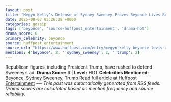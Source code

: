 ```yaml
---
layout: post
title: "Megyn Kelly’s Defense of Sydney Sweeney Proves Beyoncé Lives Rent-Free in Her Head"
date: 2025-08-07 05:26:28 +0000
categories: gossip
tags: ['beyonce', 'source-huffpost_entertainment', 'drama-hot']
drama_score: 6
primary_celebrity: beyonce
source: huffpost_entertainment
source_url: "https://www.huffpost.com/entry/megyn-kelly-beyonce-levis-ad_n_68922dd1e4b07e7958a0c959"
mentions: {'beyonce': 2, ''sydney_sweeney': 2, ''trump': 2}
---
```


Republican figures, including President Trump, have rushed to defend Sweeney’s ad. **Drama Score:** 6 | **Level:** HOT **Celebrities Mentioned:** Beyonce, Sydney Sweeney, Trump [Read full article at Huffpost Entertainment](https://www.huffpost.com/entry/megyn-kelly-beyonce-levis-ad_n_68922dd1e4b07e7958a0c959) --- *This post was automatically generated from RSS feeds. Drama scores are calculated based on mention frequency and source reliability.*